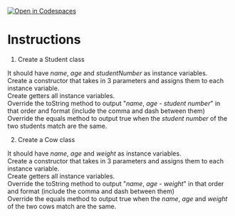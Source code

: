 [![Open in Codespaces](https://classroom.github.com/assets/launch-codespace-2972f46106e565e64193e422d61a12cf1da4916b45550586e14ef0a7c637dd04.svg)](https://classroom.github.com/open-in-codespaces?assignment_repo_id=19669112)
# Instructions  

  1. Create a Student class

It should have _name_, _age_ and _studentNumber_ as instance variables.</br>
Create a constructor that takes in 3 parameters and assigns them to each instance variable.</br>
Create getters all instance variables.</br>
Override the toString method to output "_name_, _age_ - _student number_" in that order and format (include the comma and dash between them)</br>
Override the equals method to output true when the _student number_ of the two students match are the same.</br>

  2. Create a Cow class

It should have _name_, _age_ and _weight_ as instance variables.</br>
Create a constructor that takes in 3 parameters and assigns them to each instance variable.</br>
Create getters all instance variables.</br>
Override the toString method to output "_name_, _age_ - _weight_" in that order and format (include the comma and dash between them)</br>
Override the equals method to output true when the _name_, _age_ and _weight_ of the two cows match are the same.</br>


  
